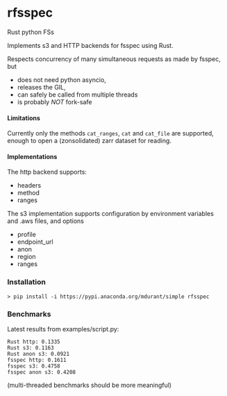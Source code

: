 # rfsspec
Rust python FSs

Implements s3 and HTTP backends for fsspec using Rust.

Respects concurrency of many simultaneous requests as made by
fsspec, but 
- does not need python asyncio, 
- releases the GIL, 
- can safely be called from multiple threads
- is probably *NOT* fork-safe

#### Limitations

Currently only the methods `cat_ranges`, `cat` and `cat_file` are supported, enough
to open a (zonsolidated) zarr dataset for reading.

#### Implementations

The http backend supports:
- headers
- method
- ranges

The s3 implementation supports configuration by environment variables and .aws files,
and options
- profile
- endpoint_url
- anon
- region
- ranges

### Installation

```commandline
> pip install -i https://pypi.anaconda.org/mdurant/simple rfsspec
```

### Benchmarks

Latest results from examples/script.py:
```commandline
Rust http: 0.1335
Rust s3: 0.1163
Rust anon s3: 0.0921
fsspec http: 0.1611
fsspec s3: 0.4758
fsspec anon s3: 0.4208
```

(multi-threaded benchmarks should be more meaningful)
